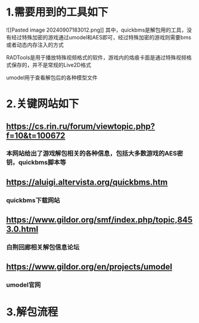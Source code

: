  # 1.需要用到的工具如下
 ![[Pasted image 20240907183012.png]]
其中，quickbms是解包用的工具，没有经过特殊加密的游戏通过umodel和AES即可，经过特殊加密的游戏则需要bms或者动态内存注入的方式

RADTools是用于播放特殊视频格式的软件，游戏内的烙痕卡面是通过特殊视频格式保存的，并不是常规的Live2D格式

umodel用于查看解包后的各种模型文件
# 2.关键网站如下
## https://cs.rin.ru/forum/viewtopic.php?f=10&t=100672
### 本网站给出了游戏解包相关的各种信息，包括大多数游戏的AES密钥，quickbms脚本等
## https://aluigi.altervista.org/quickbms.htm
### quickbms下载网站
## https://www.gildor.org/smf/index.php/topic,8453.0.html
### 白荆回廊相关解包信息论坛
## https://www.gildor.org/en/projects/umodel
### umodel官网

# 3.解包流程


